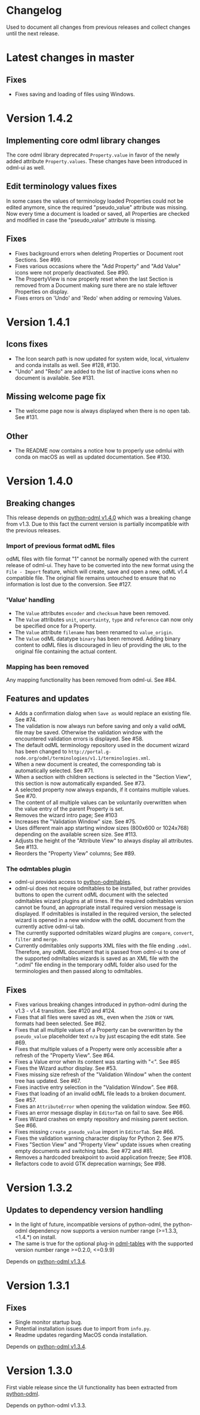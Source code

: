 # Changelog

Used to document all changes from previous releases and collect changes 
until the next release.

# Latest changes in master

## Fixes
- Fixes saving and loading of files using Windows.

# Version 1.4.2

## Implementing core odml library changes
The core odml library deprecated `Property.value` in favor of
the newly added attribute `Property.values`. These changes
have been introduced in odml-ui as well.

## Edit terminology values fixes

In some cases the values of terminology loaded Properties could not
be edited anymore, since the required "pseudo_value" attribute was
missing. Now every time a document is loaded or saved, all Properties
are checked and modified in case the "pseudo_value" attribute is missing.

## Fixes

- Fixes background errors when deleting Properties or Document root Sections. See #99.
- Fixes various occasions where the "Add Property" and "Add Value" icons were not 
    properly deactivated. See #90.
- The PropertyView is now properly reset when the last Section is removed from a
    Document making sure there are no stale leftover Properties on display.
- Fixes errors on 'Undo' and 'Redo' when adding or removing Values.

# Version 1.4.1

## Icons fixes

- The Icon search path is now updated for system wide, local, virtualenv and conda installs as well. See #128, #130.
- "Undo" and "Redo" are added to the list of inactive icons when no document is available. See #131. 

## Missing welcome page fix

- The welcome page now is always displayed when there is no open tab. See #131.

## Other

- The README now contains a notice how to properly use odmlui with conda on macOS as well as updated documentation. See #130.


# Version 1.4.0
## Breaking changes

This release depends on [python-odml v1.4.0](
https://github.com/G-Node/python-odml/releases/tag/v1.4.0) which was a breaking change 
from v1.3. Due to this fact the current version is partially incompatible with the 
previous releases.

### Import of previous format odML files
odML files with file format "1" cannot be normally opened with the current release of 
odml-ui. They have to be converted into the new format using the `File - Import` feature, 
which will create, save and open a new, odML v1.4 compatible file. The original file 
remains untouched to ensure that no information is lost due to the conversion. See #127.

### 'Value' handling
- The `Value` attributes `encoder` and `checksum` have been removed.
- The `Value` attributes `unit`, `uncertainty`, `type` and `reference` can now only be 
    specified once for a Property.
- The `Value` attribute `filename` has been renamed to `value_origin`.
- The `Value` odML datatype `binary` has been removed. Adding binary content to odML 
    files is discouraged in lieu of providing the `URL` to the original file containing 
    the actual content.

### Mapping has been removed
Any mapping functionality has been removed from odml-ui. See #84.

## Features and updates
- Adds a confirmation dialog when `Save as` would replace an existing file. See #74.
- The validation is now always run before saving and only a valid odML file may be saved. 
    Otherwise the validation window with the encountered validation errors is displayed. 
    See #58.
- The default odML terminology repository used in the document wizard has been changed 
    to `http://portal.g-node.org/odml/terminologies/v1.1/terminologies.xml`.
- When a new document is created, the corresponding tab is automatically 
    selected. See #71.
- When a section with children sections is selected in the "Section View", this section 
    is now automatically expanded. See #73.
- A selected property now always expands, if it contains multiple values. See #70.
- The content of all multiple values can be voluntarily overwritten when the value entry 
    of the parent Property is set.
- Removes the wizard intro page; See #103 
- Increases the "Validation Window" size. See #75.
- Uses different main app starting window sizes (800x600 or 1024x768) depending on the 
    available screen size. See #113.
- Adjusts the height of the "Attribute View" to always display all attributes. See #113.
- Reorders the "Property View" columns; See #89.

### The odmtables plugin
- odml-ui provides access to [python-odmltables](
    https://github.com/INM-6/python-odmltables).
- odml-ui does not require odmltables to be installed, but rather provides buttons to 
    open the current odML document with the selected odmltables wizard plugins at all 
    times. If the required odmltables version cannot be found, an appropriate install 
    required version message is displayed. If odmltables is installed in the required 
    version, the selected wizard is opened in a new window with the odML document from 
    the currently active odml-ui tab.
- The currently supported odmltables wizard plugins are `compare`, `convert`, `filter` 
    and `merge`.
- Currently odmltables only supports XML files with the file ending `.odml`. Therefore, 
    any odML document that is passed from odml-ui to one of the supported odmltables 
    wizards is saved as an XML file with the ".odml" file ending in the temporary odML 
    folder also used for the terminologies and then passed along to odmltables.

## Fixes
- Fixes various breaking changes introduced in python-odml during the v1.3 - v1.4 
    transition. See #120 and #124.
- Fixes that all files were saved as `XML`, even when the `JSON` or `YAML` formats had 
    been selected. See #62.
- Fixes that all multiple values of a Property can be overwritten by the `pseudo_value` 
    placeholder text `n/a` by just escaping the edit state. See #69.
- Fixes that multiple values of a Property were only accessible after a refresh of the 
    "Property View". See #64.
- Fixes a Value error when its content was starting with "<". See #65
- Fixes the Wizard author display. See #53.
- Fixes missing size refresh of the "Validation Window" when the content tree has 
    updated. See #67.
- Fixes inactive entry selection in the "Validation Window". See #68.
- Fixes that loading of an invalid odML file leads to a broken document. See #57.
- Fixes an `AttributeError` when opening the validation window. See #60.
- Fixes an error message display in `EditorTab` on fail to save. See #66.
- Fixes Wizard crashes on empty repository and missing parent section. See #66.
- Fixes missing `create_pseudo_value` import in `EditorTab`. See #66.
- Fixes the validation warning character display for Python 2. See #75.
- Fixes "Section View" and "Property View" update issues when creating empty documents and 
    switching tabs. See #72 and #81.
- Removes a hardcoded breakpoint to avoid application freeze; See #108.
- Refactors code to avoid GTK deprecation warnings; See #98.


# Version 1.3.2
## Updates to dependency version handling
- In the light of future, incompatible versions of python-odml, the python-odml dependency 
    now supports a version number range (>=1.3.3, <1.4.*) on install.
- The same is true for the optional plug-in [odml-tables](
    https://github.com/INM-6/python-odmltables/) with the supported version number 
    range >=0.2.0, <=0.9.9)

Depends on [python-odml v1.3.4](https://github.com/G-Node/python-odml/releases/tag/v1.3.4).


# Version 1.3.1
## Fixes
- Single monitor startup bug.
- Potential installation issues due to import from `info.py`.
- Readme updates regarding MacOS conda installation.

Depends on [python-odml v1.3.4](https://github.com/G-Node/python-odml/releases/tag/v1.3.4).


# Version 1.3.0
First viable release since the UI functionality has been extracted from [python-odml](
    https://github.com/G-Node/python-odml).

Depends on python-odml v1.3.3.

